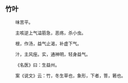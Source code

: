 ## 竹叶
<p>&emsp;&emsp;
味苦平。
</p>
<p>&emsp;&emsp;
主咳逆上气溢筋急，恶疡，杀小虫。
</p>
<p>&emsp;&emsp;
根，作汤，益气止渴，补虚下气。
</p>
<p>&emsp;&emsp;
汁，主风痓。实，通神明，轻身益气。
</p>
<p>&emsp;&emsp;
《名医》曰：生益州。
</p>
<p>&emsp;&emsp;
案《说文》云：竹，冬生草也，象形，下者，箁，箬也。
</p>
